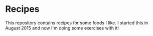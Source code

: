 # Recipes

This repository contains recipes for some foods I like. I started this in August 2015 and now I'm doing some exercises with it!
